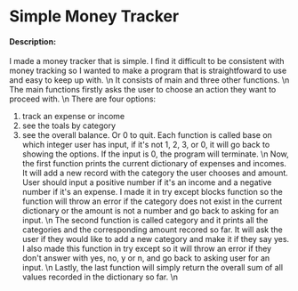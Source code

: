  # Simple Money Tracker
 #### Description:
I made a money tracker that is simple. I find it difficult to be consistent with money tracking so I wanted to make a program that is straightfoward to use and easy to keep up with. \n
It consists of main and three other functions. \n
The main functions firstly asks the user to choose an action they want to proceed with. \n
There are four options:
1. track an expense or income
2. see the toals by category
3. see the overall balance.
Or 0 to quit.
Each function is called base on which integer user has input, if it's not 1, 2, 3, or 0, it will go back to showing the options. If the input is 0, the program will terminate. \n
Now, the first function prints the current dictionary of expenses and incomes. It will add a new record with the category the user chooses and amount. User should input a positive number if it's an income and a negative number if it's an expense.
I made it in try except blocks function so the function will throw an error if the category does not exist in the current dictionary or the amount is not a number and go back to asking for an input. \n
The second function is called category and it prints all the categories and the corresponding amount recored so far. It will ask the user if they would like to add a new category and make it if they say yes. I also made this function in try except so it will throw an error if they don't answer with yes, no, y or n, and go back to asking user for an input. \n
Lastly, the last function will simply return the overall sum of all values recorded in the dictionary so far. \n
